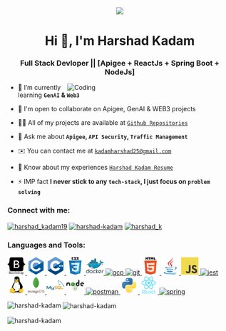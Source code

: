 <div id="header" align="center">
  <img src="https://media.giphy.com/media/M9gbBd9nbDrOTu1Mqx/giphy.gif" width="100"/>
</div>
<!--
[![MasterHead](https://1.bp.blogspot.com/-7A4WynwLsMw/XbBpCXG8fHI/AAAAAAAAMt4/uOa1bpLskYgrwGbllhSu2SDj_Mig8SXJQCLcBGAsYHQ/s1600/2000_600px.gif)](https://rishavchanda.io)
https://user-images.githubusercontent.com/15384983/209981014-6ecdb9e1-aa45-477d-8d3a-1515ef0c0c63.gif
-->
<h1 align="center">Hi 👋, I'm Harshad Kadam</h1>
<h3 align="center">Full Stack Devloper || [Apigee + ReactJs + Spring Boot + NodeJs]</h3>
<!--
<p align="left"> <img src="https://komarev.com/ghpvc/?username=harshad-kadam&label=Profile%20views&color=0e75b6&style=flat" alt="harshad-kadam" /> </p>
--><!--
<p align="left"> <a href="https://github.com/ryo-ma/github-profile-trophy"><img src="https://github-profile-trophy.vercel.app/?username=harshad-kadam" alt="harshad-kadam" /></a> </p>
--><!--
<p align="left"> <a href="https://twitter.com/harshad_kadam19" target="blank"><img src="https://img.shields.io/twitter/follow/harshad_kadam19?logo=twitter&style=for-the-badge" alt="harshad_kadam19" /></a> </p>
-->

<img align="right" alt="Coding" width="370" src="https://cdn.dribbble.com/users/2973/screenshots/2917931/media/e417e86db978d8d8e7314da223eca856.gif"/>

<!-- 
https://cdn.dribbble.com/users/2973/screenshots/2917931/media/e417e86db978d8d8e7314da223eca856.gif
https://cdn.dribbble.com/users/16717/screenshots/3754074/media/e73c7cc9a7eb91eb7cc915054dd59953.gif
https://cdn.dribbble.com/users/1162077/screenshots/3848914/programmer.gif
https://cdn.dribbble.com/users/2571505/screenshots/14197653/media/324034b1707825a543f520a98d30fdf2.gif
https://cdn.dribbble.com/users/11220276/screenshots/18342688/media/4b58e9f2920f2674d888b55e2dd97d66.gif
https://cdn.dribbble.com/users/1914549/screenshots/5487294/media/d3ea874fd29b800ce7ba6bbbdf149b2a.gif
https://cdn.dribbble.com/users/77307/screenshots/6114091/media/1835c94d33a2b5e03a4f247f1f39e290.gif
https://cdn.dribbble.com/userupload/10965471/file/original-da498c846568e8eb57fa8058f310836f.gif
https://cdn.dribbble.com/users/2012986/screenshots/10836334/image.gif 
-->

- 🌱 I’m currently learning **`GenAI` & `Web3`**

- 🤝 I'm open to collaborate on Apigee, GenAI & WEB3 projects

- 👨‍💻 All of my projects are available at [`Github Repositories`](https://github.com/harshad-kadam?tab=repositories)

- 💬 Ask me about **`Apigee`, `API Security`, `Traffic Management`**

- ✉️ You can contact me at [`kadamharshad25@gmail.com`](mailto:kadamharshad25@gmail.com)

- 📄 Know about my experiences [`Harshad Kadam Resume`](https://github.com/harshad-kadam/Enhanced-Deedy-Resume/blob/main/Harshad_Kadam_Resume_Apigee_Developer__v1.pdf)

- ⚡ IMP fact **I never stick to any `tech-stack`, I just focus on `problem solving`**

<h3 align="left">Connect with me:</h3>
<p align="left">
<a href="https://twitter.com/harshad_kadam19" target="blank"><img align="center" src="https://raw.githubusercontent.com/rahuldkjain/github-profile-readme-generator/master/src/images/icons/Social/twitter.svg" alt="harshad_kadam19" height="30" width="40" /></a>
<a href="https://linkedin.com/in/harshad-kadam" target="blank"><img align="center" src="https://raw.githubusercontent.com/rahuldkjain/github-profile-readme-generator/master/src/images/icons/Social/linked-in-alt.svg" alt="harshad-kadam" height="30" width="40" /></a>
<a href="https://www.leetcode.com/harshad_k" target="blank"><img align="center" src="https://raw.githubusercontent.com/rahuldkjain/github-profile-readme-generator/master/src/images/icons/Social/leet-code.svg" alt="harshad_k" height="30" width="40" /></a>
</p>

<h3 align="left">Languages and Tools:</h3>
<p align="left"> <a href="https://getbootstrap.com" target="_blank" rel="noreferrer"> <img src="https://raw.githubusercontent.com/devicons/devicon/master/icons/bootstrap/bootstrap-plain-wordmark.svg" alt="bootstrap" width="40" height="40"/> </a> <a href="https://www.cprogramming.com/" target="_blank" rel="noreferrer"> <img src="https://raw.githubusercontent.com/devicons/devicon/master/icons/c/c-original.svg" alt="c" width="40" height="40"/> </a> <a href="https://www.w3schools.com/cpp/" target="_blank" rel="noreferrer"> <img src="https://raw.githubusercontent.com/devicons/devicon/master/icons/cplusplus/cplusplus-original.svg" alt="cplusplus" width="40" height="40"/> </a> <a href="https://www.w3schools.com/css/" target="_blank" rel="noreferrer"> <img src="https://raw.githubusercontent.com/devicons/devicon/master/icons/css3/css3-original-wordmark.svg" alt="css3" width="40" height="40"/> </a> <a href="https://www.docker.com/" target="_blank" rel="noreferrer"> <img src="https://raw.githubusercontent.com/devicons/devicon/master/icons/docker/docker-original-wordmark.svg" alt="docker" width="40" height="40"/> </a> <a href="https://cloud.google.com" target="_blank" rel="noreferrer"> <img src="https://www.vectorlogo.zone/logos/google_cloud/google_cloud-icon.svg" alt="gcp" width="40" height="40"/> </a> <a href="https://git-scm.com/" target="_blank" rel="noreferrer"> <img src="https://www.vectorlogo.zone/logos/git-scm/git-scm-icon.svg" alt="git" width="40" height="40"/> </a> <a href="https://www.w3.org/html/" target="_blank" rel="noreferrer"> <img src="https://raw.githubusercontent.com/devicons/devicon/master/icons/html5/html5-original-wordmark.svg" alt="html5" width="40" height="40"/> </a> <a href="https://www.java.com" target="_blank" rel="noreferrer"> <img src="https://raw.githubusercontent.com/devicons/devicon/master/icons/java/java-original.svg" alt="java" width="40" height="40"/> </a> <a href="https://developer.mozilla.org/en-US/docs/Web/JavaScript" target="_blank" rel="noreferrer"> <img src="https://raw.githubusercontent.com/devicons/devicon/master/icons/javascript/javascript-original.svg" alt="javascript" width="40" height="40"/> </a> <a href="https://jestjs.io" target="_blank" rel="noreferrer"> <img src="https://www.vectorlogo.zone/logos/jestjsio/jestjsio-icon.svg" alt="jest" width="40" height="40"/> </a> <a href="https://www.linux.org/" target="_blank" rel="noreferrer"> <img src="https://raw.githubusercontent.com/devicons/devicon/master/icons/linux/linux-original.svg" alt="linux" width="40" height="40"/> </a> <a href="https://www.mongodb.com/" target="_blank" rel="noreferrer"> <img src="https://raw.githubusercontent.com/devicons/devicon/master/icons/mongodb/mongodb-original-wordmark.svg" alt="mongodb" width="40" height="40"/> </a> <a href="https://www.mysql.com/" target="_blank" rel="noreferrer"> <img src="https://raw.githubusercontent.com/devicons/devicon/master/icons/mysql/mysql-original-wordmark.svg" alt="mysql" width="40" height="40"/> </a> <a href="https://nodejs.org" target="_blank" rel="noreferrer"> <img src="https://raw.githubusercontent.com/devicons/devicon/master/icons/nodejs/nodejs-original-wordmark.svg" alt="nodejs" width="40" height="40"/> </a> <a href="https://postman.com" target="_blank" rel="noreferrer"> <img src="https://www.vectorlogo.zone/logos/getpostman/getpostman-icon.svg" alt="postman" width="40" height="40"/> </a> <a href="https://www.python.org" target="_blank" rel="noreferrer"> <img src="https://raw.githubusercontent.com/devicons/devicon/master/icons/python/python-original.svg" alt="python" width="40" height="40"/> </a> <a href="https://reactjs.org/" target="_blank" rel="noreferrer"> <img src="https://raw.githubusercontent.com/devicons/devicon/master/icons/react/react-original-wordmark.svg" alt="react" width="40" height="40"/> </a> <a href="https://spring.io/" target="_blank" rel="noreferrer"> <img src="https://www.vectorlogo.zone/logos/springio/springio-icon.svg" alt="spring" width="40" height="40"/> </a> </p>

<p><img align="left" src="https://github-readme-stats.vercel.app/api/top-langs?username=harshad-kadam&show_icons=true&locale=en&layout=compact" alt="harshad-kadam" /></p>

<p>&nbsp;<img align="center" src="https://github-readme-stats.vercel.app/api?username=harshad-kadam&show_icons=true&locale=en" alt="harshad-kadam" /></p>

<p><img align="center" src="https://github-readme-streak-stats.herokuapp.com/?user=harshad-kadam&" alt="harshad-kadam" /></p>
